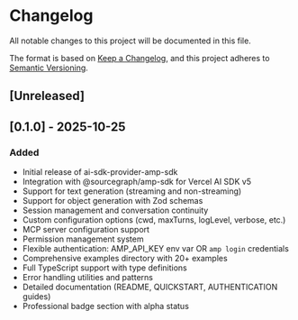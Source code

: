 # Changelog

All notable changes to this project will be documented in this file.

The format is based on [Keep a Changelog](https://keepachangelog.com/en/1.0.0/),
and this project adheres to [Semantic Versioning](https://semver.org/spec/v2.0.0.html).

## [Unreleased]

## [0.1.0] - 2025-10-25

### Added
- Initial release of ai-sdk-provider-amp-sdk
- Integration with @sourcegraph/amp-sdk for Vercel AI SDK v5
- Support for text generation (streaming and non-streaming)
- Support for object generation with Zod schemas
- Session management and conversation continuity
- Custom configuration options (cwd, maxTurns, logLevel, verbose, etc.)
- MCP server configuration support
- Permission management system
- Flexible authentication: AMP_API_KEY env var OR `amp login` credentials
- Comprehensive examples directory with 20+ examples
- Full TypeScript support with type definitions
- Error handling utilities and patterns
- Detailed documentation (README, QUICKSTART, AUTHENTICATION guides)
- Professional badge section with alpha status
